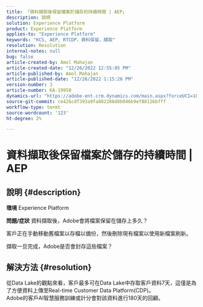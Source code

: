 ```yaml
---
title: 「資料擷取後保留檔案於儲存的持續時間 | AEP」
description: 說明
solution: Experience Platform
product: Experience Platform
applies-to: "Experience Platform"
keywords: "KCS, AEP, RTCDP，資料保留，擷取"
resolution: Resolution
internal-notes: null
bug: false
article-created-by: Amol Mahajan
article-created-date: "12/26/2022 12:55:05 PM"
article-published-by: Amol Mahajan
article-published-date: "12/26/2022 1:15:26 PM"
version-number: 3
article-number: KA-19958
dynamics-url: "https://adobe-ent.crm.dynamics.com/main.aspx?forceUCI=1&pagetype=entityrecord&etn=knowledgearticle&id=001c3284-1c85-ed11-81ad-6045bd0067ea"
source-git-commit: ce426cdf393a9fa882288d8b046b9ef88126bfff
workflow-type: tm+mt
source-wordcount: '123'
ht-degree: 2%

---
```


# 資料擷取後保留檔案於儲存的持續時間 | AEP

## 說明 {#description}

<b>環境</b>
Experience Platform


<b>問題/症狀</b>
資料擷取後，Adobe會將檔案保留在儲存上多久？

客戶正在手動移動舊檔案以存檔以備份，然後刪除現有檔案以使用新檔案刷新。

擷取一旦完成，Adobe是否會封存這些檔案？


## 解決方法 {#resolution}

從Data Lake的觀點來看，客戶最多可在Data Lake中存取客戶資料7天，這僅是為了方便資料上傳至Real-time Customer Data Platform(CDP)。<br>Adobe的客戶AI智慧服務訓練或計分會對該資料進行180天的回顧。